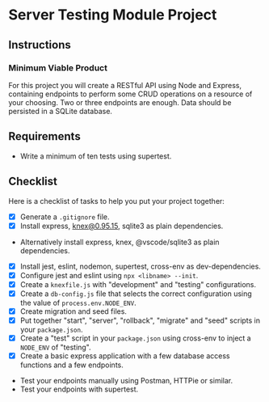 # Server Testing Module Project

## Instructions

### Minimum Viable Product

For this project you will create a RESTful API using Node and Express, containing endpoints to perform some CRUD operations on a resource of your choosing. Two or three endpoints are enough. Data should be persisted in a SQLite database.

## Requirements

-   Write a minimum of ten tests using supertest.

## Checklist

Here is a checklist of tasks to help you put your project together:

-   [x] Generate a `.gitignore` file.
-   [x] Install express, knex@0.95.15, sqlite3 as plain dependencies.
-   Alternatively install express, knex, @vscode/sqlite3 as plain dependencies.
-   [x] Install jest, eslint, nodemon, supertest, cross-env as dev-dependencies.
-   [x] Configure jest and eslint using `npx <libname> --init`.
-   [x] Create a `knexfile.js` with "development" and "testing" configurations.
-   [x] Create a `db-config.js` file that selects the correct configuration using the value of `process.env.NODE_ENV`.
-   [x] Create migration and seed files.
-   [x] Put together "start", "server", "rollback", "migrate" and "seed" scripts in your `package.json`.
-   [x] Create a "test" script in your `package.json` using cross-env to inject a `NODE_ENV` of "testing".
-   [x] Create a basic express application with a few database access functions and a few endpoints.
-   Test your endpoints manually using Postman, HTTPie or similar.
-   Test your endpoints with supertest.
